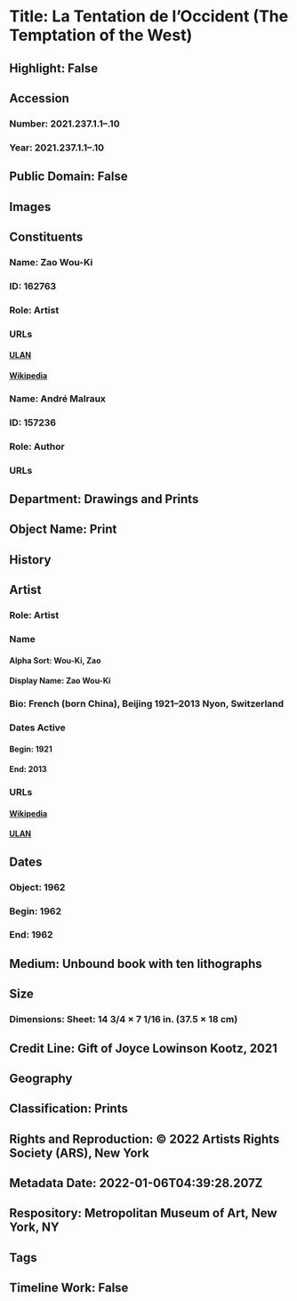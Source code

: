 # Title: La Tentation de l’Occident (The Temptation of the West)
## Highlight: False
## Accession
### Number: 2021.237.1.1–.10
### Year: 2021.237.1.1–.10
## Public Domain: False
## Images
## Constituents
### Name: Zao Wou-Ki
### ID: 162763
### Role: Artist
### URLs
#### [ULAN](http://vocab.getty.edu/page/ulan/500029565)
#### [Wikipedia](https://www.wikidata.org/wiki/Q147144)
### Name: André Malraux
### ID: 157236
### Role: Author
### URLs
## Department: Drawings and Prints
## Object Name: Print
## History
## Artist
### Role: Artist
### Name
#### Alpha Sort: Wou-Ki, Zao
#### Display Name: Zao Wou-Ki
### Bio: French (born China), Beijing 1921–2013 Nyon, Switzerland
### Dates Active
#### Begin: 1921
#### End: 2013
### URLs
#### [Wikipedia](https://www.wikidata.org/wiki/Q147144)
#### [ULAN](http://vocab.getty.edu/page/ulan/500029565)
## Dates
### Object: 1962
### Begin: 1962
### End: 1962
## Medium: Unbound book with ten lithographs
## Size
### Dimensions: Sheet: 14 3/4 × 7 1/16 in. (37.5 × 18 cm)
## Credit Line: Gift of Joyce Lowinson Kootz, 2021
## Geography
## Classification: Prints
## Rights and Reproduction: © 2022 Artists Rights Society (ARS), New York
## Metadata Date: 2022-01-06T04:39:28.207Z
## Respository: Metropolitan Museum of Art, New York, NY
## Tags
## Timeline Work: False
